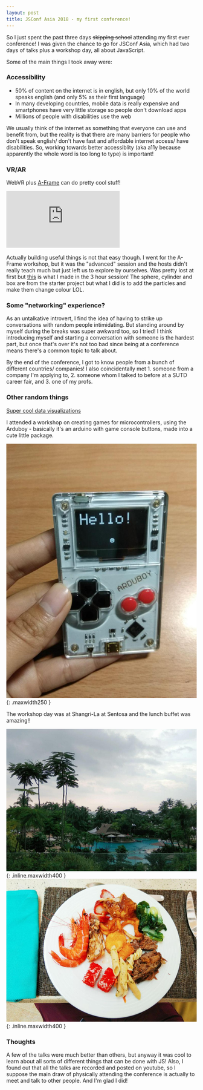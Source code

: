 ```yaml
---
layout: post
title: JSConf Asia 2018 - my first conference!
---
```


So I just spent the past three days ~~skipping school~~ attending my first ever conference! I was given the chance to go for JSConf Asia, which had two days of talks plus a workshop day, all about JavaScript.

Some of the main things I took away were:

### Accessibility
- 50% of content on the internet is in english, but only 10% of the world speaks english (and only 5% as their first language)
- In many developing countries, mobile data is really expensive and smartphones have very little storage so people don't download apps
- Millions of people with disabilities use the web

We usually think of the internet as something that everyone can use and benefit from, but the reality is that there are many barriers for people who don't speak english/ don't have fast and affordable internet access/ have disabilities. So, working towards better accessiblity (aka a11y because apparently the whole word is too long to type) is important!

### VR/AR
WebVR plus [A-Frame](https://aframe.io/) can do pretty cool stuff!

<div class="youtube-iframe-container">
  <iframe src="https://www.youtube.com/embed/1MskH9uqOyQ?rel=0&amp;start=27" frameborder="0" allow="autoplay; encrypted-media" allowfullscreen></iframe>
</div>

Actually building useful things is not that easy though. I went for the A-Frame workshop, but it was the "advanced" session and the hosts didn't really teach much but just left us to explore by ourselves. Was pretty lost at first but [this](https://three-euphonium.glitch.me/) is what I made in the 3 hour session! The sphere, cylinder and box are from the starter project but what I did is to add the particles and make them change colour LOL.

### Some "networking" experience?
As an untalkative introvert, I find the idea of having to strike up conversations with random people intimidating. But standing around by myself during the breaks was super awkward too, so I tried! I think introducing myself and starting a conversation with someone is the hardest part, but once that's over it's not too bad since being at a conference means there's a common topic to talk about. 

By the end of the conference, I got to know people from a bunch of different countries/ companies! I also coincidentally met 1. someone from a company I'm applying to, 2. someone whom I talked to before at a SUTD career fair, and 3. one of my profs.

### Other random things
[Super cool data visualizations](https://www.visualcinnamon.com/)

I attended a workshop on creating games for microcontrollers, using the Arduboy - basically it's an arduino with game console buttons, made into a cute little package. 

![arduboy]{: .maxwidth250 }

The workshop day was at Shangri-La at Sentosa and the lunch buffet was amazing!!

![shangrila]{: .inline.maxwidth400 }
![lunch]{: .inline.maxwidth400 }

### Thoughts
A few of the talks were much better than others, but anyway it was cool to learn about all sorts of different things that can be done with JS! Also, I found out that all the talks are recorded and posted on youtube, so I suppose the main draw of physically attending the conference is actually to meet and talk to other people. And I'm glad I did!

[arduboy]: /assets/img/2018-01-27-jsconf/arduboy.jpg
[shangrila]: /assets/img/2018-01-27-jsconf/shangrila.jpg
[lunch]: /assets/img/2018-01-27-jsconf/lunch.jpg

